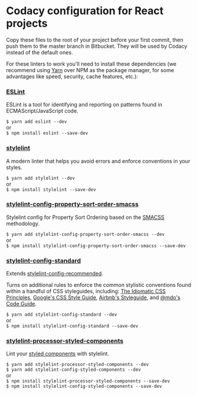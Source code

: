 # Codacy configuration for React projects
Copy these files to the root of your project before your first commit, then push them to the master branch in Bitbucket. They will be used by Codacy instead of the default ones.

For these linters to work you'll need to install these dependencies (we recommend using [Yarn](https://github.com/yarnpkg/yarn) over NPM as the package manager, for some advantages like speed, security, cache features, etc.):

### [ESLint](https://github.com/eslint/eslint)
ESLint is a tool for identifying and reporting on patterns found in ECMAScript/JavaScript code.

`$ yarn add eslint --dev`\
or\
`$ npm install eslint --save-dev`

### [stylelint](https://github.com/stylelint/stylelint)
A modern linter that helps you avoid errors and enforce conventions in your styles.

`$ yarn add stylelint --dev`\
or\
`$ npm install stylelint --save-dev`

### [stylelint-config-property-sort-order-smacss](https://github.com/cahamilton/stylelint-config-property-sort-order-smacss)
Stylelint config for Property Sort Ordering based on the [SMACSS](http://smacss.com/) methodology.

`$ yarn add stylelint-config-property-sort-order-smacss --dev`\
or\
`$ npm install stylelint-config-property-sort-order-smacss --save-dev`

### [stylelint-config-standard](https://github.com/stylelint/stylelint-config-standard)
Extends [stylelint-config-recommended](https://github.com/stylelint/stylelint-config-recommended).

Turns on additional rules to enforce the common stylistic conventions found within a handful of CSS styleguides, including: [The Idiomatic CSS Principles](https://github.com/necolas/idiomatic-css), [Google's CSS Style Guide](https://google.github.io/styleguide/htmlcssguide.html#CSS_Formatting_Rules), [Airbnb's Styleguide](https://github.com/airbnb/css#css), and [@mdo's Code Guide](http://codeguide.co/#css).

`$ yarn add stylelint-config-standard --dev`\
or\
`$ npm install stylelint-config-standard --save-dev`

### [stylelint-processor-styled-components](https://github.com/styled-components/stylelint-processor-styled-components)
Lint your [styled components](https://github.com/styled-components/styled-components) with stylelint.

`$ yarn add stylelint-processor-styled-components --dev`\
`$ yarn add stylelint-config-styled-components --dev`\
or\
`$ npm install stylelint-processor-styled-components --save-dev`\
`$ npm install stylelint-config-styled-components --save-dev`
